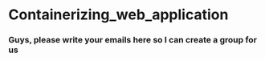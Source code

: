 # Containerizing_web_application

### Guys, please write your emails here so I can create a group for us


